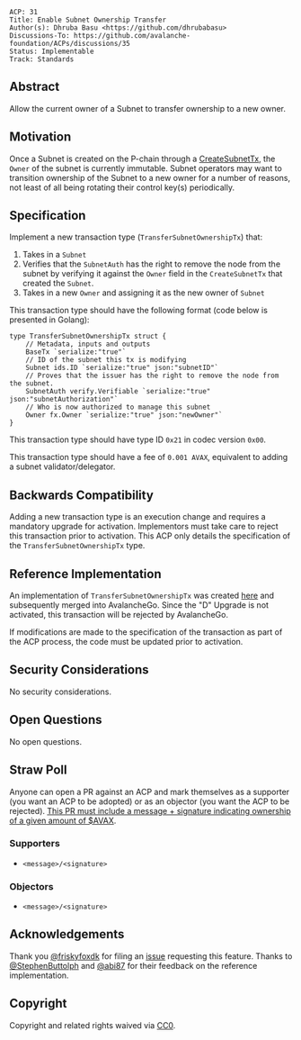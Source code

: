 ```text
ACP: 31
Title: Enable Subnet Ownership Transfer
Author(s): Dhruba Basu <https://github.com/dhrubabasu>
Discussions-To: https://github.com/avalanche-foundation/ACPs/discussions/35
Status: Implementable
Track: Standards
```

## Abstract

Allow the current owner of a Subnet to transfer ownership to a new owner.

## Motivation

Once a Subnet is created on the P-chain through a [CreateSubnetTx](https://github.com/ava-labs/avalanchego/blob/v1.10.15/vms/platformvm/txs/create_subnet_tx.go#L14-L19), the `Owner` of the subnet is currently immutable. Subnet operators may want to transition ownership of the Subnet to a new owner for a number of reasons, not least of all being rotating their control key(s) periodically.

## Specification

Implement a new transaction type (`TransferSubnetOwnershipTx`) that:
1. Takes in a `Subnet`
2. Verifies that the `SubnetAuth` has the right to remove the node from the subnet by verifying it against the `Owner` field in the `CreateSubnetTx` that created the `Subnet`.
3. Takes in a new `Owner` and assigning it as the new owner of `Subnet`

This transaction type should have the following format (code below is presented in Golang):

```golang
type TransferSubnetOwnershipTx struct {
	// Metadata, inputs and outputs
	BaseTx `serialize:"true"`
	// ID of the subnet this tx is modifying
	Subnet ids.ID `serialize:"true" json:"subnetID"`
	// Proves that the issuer has the right to remove the node from the subnet.
	SubnetAuth verify.Verifiable `serialize:"true" json:"subnetAuthorization"`
	// Who is now authorized to manage this subnet
	Owner fx.Owner `serialize:"true" json:"newOwner"`
}
```

This transaction type should have type ID `0x21` in codec version `0x00`.

This transaction type should have a fee of `0.001 AVAX`, equivalent to adding a subnet validator/delegator.

## Backwards Compatibility

Adding a new transaction type is an execution change and requires a mandatory upgrade for activation. Implementors must take care to reject this transaction prior to activation. This ACP only details the specification of the `TransferSubnetOwnershipTx` type.

## Reference Implementation

An implementation of `TransferSubnetOwnershipTx` was created [here](https://github.com/ava-labs/avalanchego/pull/2178) and subsequently merged into AvalancheGo. Since the "D" Upgrade is not activated, this transaction will be rejected by AvalancheGo.

If modifications are made to the specification of the transaction as part of the ACP process, the code must be updated prior to activation.

## Security Considerations

No security considerations.

## Open Questions

No open questions.

## Straw Poll

Anyone can open a PR against an ACP and mark themselves as a supporter (you want an ACP to be adopted) or as an objector (you want the ACP to be rejected). [This PR must include a message + signature indicating ownership of a given amount of $AVAX](https://github.com/avalanche-foundation/ACPs#acp-straw-poll).

### Supporters
* `<message>/<signature>`

### Objectors
* `<message>/<signature>`

## Acknowledgements

Thank you [@friskyfoxdk](https://github.com/friskyfoxdk) for filing an [issue](https://github.com/ava-labs/avalanchego/issues/1946) requesting this feature. Thanks to [@StephenButtolph](https://github.com/StephenButtolph) and [@abi87](https://github.com/abi87) for their feedback on the reference implementation.

## Copyright

Copyright and related rights waived via [CC0](https://creativecommons.org/publicdomain/zero/1.0/).